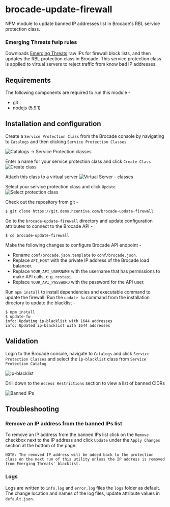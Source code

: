 brocade-update-firewall
=========================
NPM module to update banned IP addresses list in Brocade's RBL service protection class.

### Emerging Threats fwip rules
Downloads [Emerging Threats](https://www.proofpoint.com/us/threat-intelligence-overview) raw IPs for firewall block lists, and then updates the RBL protection class in Brocade. This service protection class is applied to virtual servers to reject traffic from know bad IP addresses.

## Requirements
The following components are required to run this module -
* git
* nodejs (5.9.1)

## Installation and configuration
Create a `Service Protection Class` from the Brocade console by navigating to `Catalogs` and then clicking `Service Protection Classes`

![Catalogs -> Service Protection classes](https://s3-us-west-2.amazonaws.com/techopsteam/assets/images/service-protection.png)

Enter a name for your service protection class and click `Create Class`
![Create class](https://s3-us-west-2.amazonaws.com/techopsteam/assets/images/create-class.png)

Attach this class to a virtual server
![Virtual Server - classes](https://s3-us-west-2.amazonaws.com/techopsteam/assets/images/virtual-server-classes.png)

Select your service protection class and click `Update`
![Select protection class](https://s3-us-west-2.amazonaws.com/techopsteam/assets/images/vserver-protection.png)


Check out the repository from git -
```
$ git clone https://git.demo.hcentive.com/brocade-update-firewall
```
Go to the `brocade-update-firewall` directory and update configuration attributes to connect to the Brocade API -
```
$ cd brocade-update-firewall
```
Make the following changes to configure Brocade API endpoint -
* Rename `conf/brocade.json.template` to `conf/brocade.json`.
* Replace `API_HOST` with the private IP address of the Brocade load balancer.
* Replace `YOUR_API_USERNAME` with the username that has permissions to make API calls, e.g. `restapi`.
* Replace `YOUR_API_PASSWORD` with the password for the API user.

Run `npm install` to install dependencies and executable command to update the firewall. Run the `update-fw` command from the installation directory to update the blacklist -
```
$ npm install
$ update-fw
info: Updating ip-blacklist with 1644 addresses
info: Updated ip-blacklist with 1644 addresses
```

## Validation
Login to the Brocade console, navigate to `Catalogs` and click `Service Protection Classes` and select the `ip-blacklist` class from `Service Protection Catalog`

![ip-blacklist](https://s3-us-west-2.amazonaws.com/techopsteam/assets/images/ip-blacklist.png)

Drill down to the `Access Restrictions` section to view a list of banned CIDRs

![Banned IPs](https://s3-us-west-2.amazonaws.com/techopsteam/assets/images/banned-ips.png)

## Troubleshooting
### Remove an IP address from the banned IPs list
To remove an IP address from the banned IPs list click on the `Remove` checkbox next to the IP address and click `Update` under the `Apply Changes` section at the bottom of the page.

`NOTE: The removed IP address will be added back to the protection class on the next run of this utility unless the IP address is removed from Emerging Threats' blacklist.`

### Logs
Logs are written to `info.log` and `error.log` files the `logs` folder as default. The change location and names of the log files, update attribute values in `default.json`.
